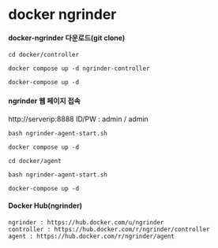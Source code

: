 # docker ngrinder
#### docker-ngrinder 다운로드(git clone)
```
cd docker/controller
```

```
docker compose up -d ngrinder-controller
```

```
docker-compose up -d
```
#### ngrinder 웹 페이지 접속
http://serverip:8888
ID/PW : admin / admin

```
bash ngrinder-agent-start.sh
```

```
docker compose up -d
```

```
cd docker/agent
```
```
bash ngrinder-agent-start.sh
```
```
docker-compose up -d
```

#### Docker Hub(ngrinder)
```
ngrinder : https://hub.docker.com/u/ngrinder
controller : https://hub.docker.com/r/ngrinder/controller
agent : https://hub.docker.com/r/ngrinder/agent
```
